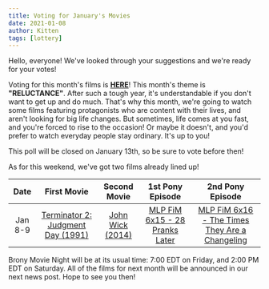 ```yaml
---
title: Voting for January's Movies
date: 2021-01-08
author: Kitten
tags: [lottery]
---
```


Hello, everyone! We've looked through your suggestions and we're ready for your votes!

Voting for this month's films is **[HERE][lotto]**!  This month's theme is **"RELUCTANCE"**.  After such a tough year, it's understandable if you don't want to get up and do much. That's why this month, we're going to watch some films featuring protagonists who are content with their lives, and aren't looking for big life changes. But sometimes, life comes at you fast, and you're forced to rise to the occasion! Or maybe it doesn't, and you'd prefer to watch everyday people stay ordinary. It's up to you!

This poll will be closed on January 13th, so be sure to vote before then!

As for this weekend, we've got two films already lined up!

| Date | First Movie | Second Movie | 1st Pony Episode | 2nd Pony Episode |
| :----------: | :---------------: | :---------------: | :---------------: | :---------------: | 
| Jan 8-9 | [Terminator 2: Judgment Day (1991)][m1] | [John Wick (2014)][m2] | [MLP FiM 6x15 - 28 Pranks Later][p1] | [MLP FiM 6x16 - The Times They Are a Changeling][p2] |

Brony Movie Night will be at its usual time: 7:00 EDT on Friday, and 2:00 PM EDT on Saturday.  All of the films for next month will be announced in our next news post.  Hope to see you then!

[lotto]: https://docs.google.com/forms/d/e/1FAIpQLSfrsltK7UbCU5_pT-UwUawvlHvLJof7NWp4taKuRtqyp56zDA/viewform
[m1]: https://www.imdb.com/title/tt0103064/
[m2]: https://www.imdb.com/title/tt2911666/
[p1]: https://www.imdb.com/title/tt5524274/
[p2]: https://www.imdb.com/title/tt5524276/
